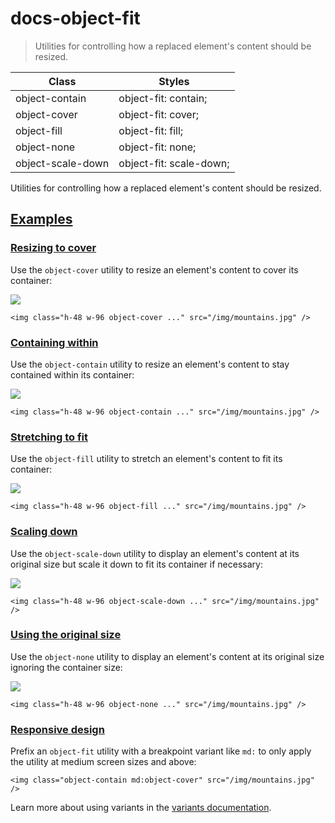# docs-object-fit

> Utilities for controlling how a replaced element's content should be resized.

| Class             | Styles                  |
| ----------------- | ----------------------- |
| object-contain    | object-fit: contain;    |
| object-cover      | object-fit: cover;      |
| object-fill       | object-fit: fill;       |
| object-none       | object-fit: none;       |
| object-scale-down | object-fit: scale-down; |

Utilities for controlling how a replaced element's content should be resized.

## [Examples](#examples)

### [Resizing to cover](#resizing-to-cover)

Use the `object-cover` utility to resize an element's content to cover its container:

![](https://images.unsplash.com/photo-1554629947-334ff61d85dc?ixid=MnwxMjA3fDB8MHxwaG90by1wYWdlfHx8fGVufDB8fHx8&ixlib=rb-1.2.1&auto=format&fit=crop&w=1000&h=1000&q=90)

    <img class="h-48 w-96 object-cover ..." src="/img/mountains.jpg" />

### [Containing within](#containing-within)

Use the `object-contain` utility to resize an element's content to stay contained within its container:

![](https://images.unsplash.com/photo-1554629947-334ff61d85dc?ixid=MnwxMjA3fDB8MHxwaG90by1wYWdlfHx8fGVufDB8fHx8&ixlib=rb-1.2.1&auto=format&fit=crop&w=1000&h=1000&q=90)

    <img class="h-48 w-96 object-contain ..." src="/img/mountains.jpg" />

### [Stretching to fit](#stretching-to-fit)

Use the `object-fill` utility to stretch an element's content to fit its container:

![](https://images.unsplash.com/photo-1554629947-334ff61d85dc?ixid=MnwxMjA3fDB8MHxwaG90by1wYWdlfHx8fGVufDB8fHx8&ixlib=rb-1.2.1&auto=format&fit=crop&w=1000&h=1000&q=90)

    <img class="h-48 w-96 object-fill ..." src="/img/mountains.jpg" />

### [Scaling down](#scaling-down)

Use the `object-scale-down` utility to display an element's content at its original size but scale it down to fit its container if necessary:

![](https://images.unsplash.com/photo-1554629947-334ff61d85dc?ixid=MnwxMjA3fDB8MHxwaG90by1wYWdlfHx8fGVufDB8fHx8&ixlib=rb-1.2.1&auto=format&fit=crop&w=128&h=160&q=80)

    <img class="h-48 w-96 object-scale-down ..." src="/img/mountains.jpg" />

### [Using the original size](#using-the-original-size)

Use the `object-none` utility to display an element's content at its original size ignoring the container size:

![](https://images.unsplash.com/photo-1554629947-334ff61d85dc?ixid=MnwxMjA3fDB8MHxwaG90by1wYWdlfHx8fGVufDB8fHx8&ixlib=rb-1.2.1&auto=format&fit=crop&w=1000&h=1000&q=90)

    <img class="h-48 w-96 object-none ..." src="/img/mountains.jpg" />

### [Responsive design](#responsive-design)

Prefix an `object-fit` utility with a breakpoint variant like `md:` to only apply the utility at medium screen sizes and above:

    <img class="object-contain md:object-cover" src="/img/mountains.jpg" />

Learn more about using variants in the [variants documentation](/docs/hover-focus-and-other-states).
